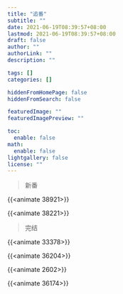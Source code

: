 ```yaml
---
title: "追番"
subtitle: ""
date: 2021-06-19T08:39:57+08:00
lastmod: 2021-06-19T08:39:57+08:00
draft: false
author: ""
authorLink: ""
description: ""

tags: []
categories: []

hiddenFromHomePage: false
hiddenFromSearch: false

featuredImage: ""
featuredImagePreview: ""

toc:
  enable: false
math:
  enable: false
lightgallery: false
license: ""
---
```


<link rel="stylesheet" href="/css/animate.css">

> 新番

{{<animate 38921>}}

{{<animate 38221>}}

> 完结

{{<animate 33378>}}

{{<animate 36204>}}

{{<animate 2602>}}

{{<animate 36174>}}

<!--more-->

<script src="/js/animate.js"></script>

